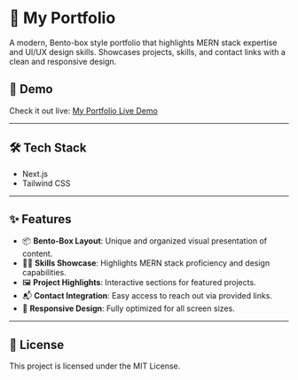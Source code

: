 # 💼 My Portfolio

A modern, Bento-box style portfolio that highlights MERN stack expertise and UI/UX design skills. Showcases projects, skills, and contact links with a clean and responsive design.

## 🔗 Demo

Check it out live: [My Portfolio Live Demo](https://www.prosis.com.np/)

---

## 🛠️ Tech Stack

- Next.js
- Tailwind CSS

---

## ✨ Features

- 📦 **Bento-Box Layout**: Unique and organized visual presentation of content.
- 🧑‍💻 **Skills Showcase**: Highlights MERN stack proficiency and design capabilities.
- 🖼️ **Project Highlights**: Interactive sections for featured projects.
- 📬 **Contact Integration**: Easy access to reach out via provided links.
- 📱 **Responsive Design**: Fully optimized for all screen sizes.

---

## 📄 License

This project is licensed under the MIT License.
